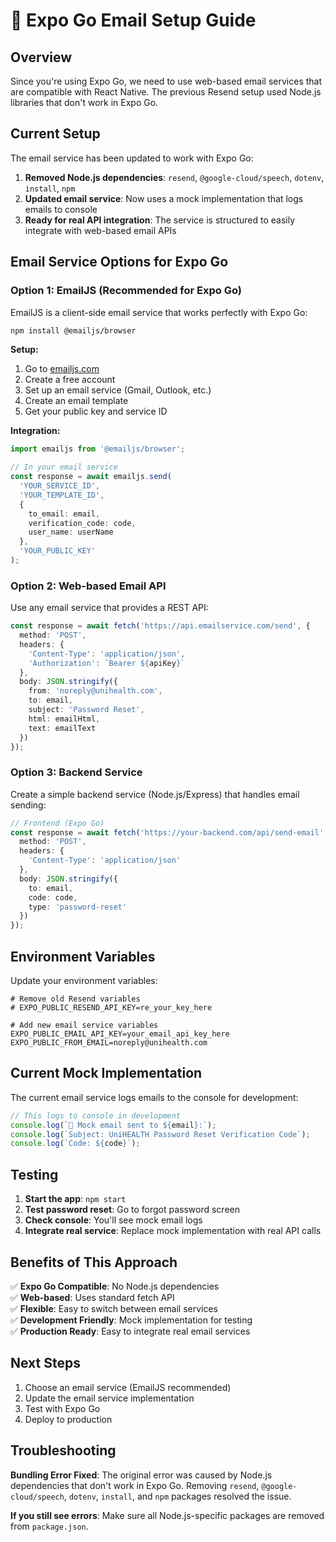 # 📧 Expo Go Email Setup Guide

## Overview

Since you're using Expo Go, we need to use web-based email services that are compatible with React Native. The previous Resend setup used Node.js libraries that don't work in Expo Go.

## Current Setup

The email service has been updated to work with Expo Go:

1. **Removed Node.js dependencies**: `resend`, `@google-cloud/speech`, `dotenv`, `install`, `npm`
2. **Updated email service**: Now uses a mock implementation that logs emails to console
3. **Ready for real API integration**: The service is structured to easily integrate with web-based email APIs

## Email Service Options for Expo Go

### Option 1: EmailJS (Recommended for Expo Go)

EmailJS is a client-side email service that works perfectly with Expo Go:

```bash
npm install @emailjs/browser
```

**Setup:**
1. Go to [emailjs.com](https://emailjs.com)
2. Create a free account
3. Set up an email service (Gmail, Outlook, etc.)
4. Create an email template
5. Get your public key and service ID

**Integration:**
```typescript
import emailjs from '@emailjs/browser';

// In your email service
const response = await emailjs.send(
  'YOUR_SERVICE_ID',
  'YOUR_TEMPLATE_ID',
  {
    to_email: email,
    verification_code: code,
    user_name: userName
  },
  'YOUR_PUBLIC_KEY'
);
```

### Option 2: Web-based Email API

Use any email service that provides a REST API:

```typescript
const response = await fetch('https://api.emailservice.com/send', {
  method: 'POST',
  headers: {
    'Content-Type': 'application/json',
    'Authorization': `Bearer ${apiKey}`
  },
  body: JSON.stringify({
    from: 'noreply@unihealth.com',
    to: email,
    subject: 'Password Reset',
    html: emailHtml,
    text: emailText
  })
});
```

### Option 3: Backend Service

Create a simple backend service (Node.js/Express) that handles email sending:

```typescript
// Frontend (Expo Go)
const response = await fetch('https://your-backend.com/api/send-email', {
  method: 'POST',
  headers: {
    'Content-Type': 'application/json'
  },
  body: JSON.stringify({
    to: email,
    code: code,
    type: 'password-reset'
  })
});
```

## Environment Variables

Update your environment variables:

```env
# Remove old Resend variables
# EXPO_PUBLIC_RESEND_API_KEY=re_your_key_here

# Add new email service variables
EXPO_PUBLIC_EMAIL_API_KEY=your_email_api_key_here
EXPO_PUBLIC_FROM_EMAIL=noreply@unihealth.com
```

## Current Mock Implementation

The current email service logs emails to the console for development:

```typescript
// This logs to console in development
console.log(`📧 Mock email sent to ${email}:`);
console.log(`Subject: UniHEALTH Password Reset Verification Code`);
console.log(`Code: ${code}`);
```

## Testing

1. **Start the app**: `npm start`
2. **Test password reset**: Go to forgot password screen
3. **Check console**: You'll see mock email logs
4. **Integrate real service**: Replace mock implementation with real API calls

## Benefits of This Approach

✅ **Expo Go Compatible**: No Node.js dependencies  
✅ **Web-based**: Uses standard fetch API  
✅ **Flexible**: Easy to switch between email services  
✅ **Development Friendly**: Mock implementation for testing  
✅ **Production Ready**: Easy to integrate real email services  

## Next Steps

1. Choose an email service (EmailJS recommended)
2. Update the email service implementation
3. Test with Expo Go
4. Deploy to production

## Troubleshooting

**Bundling Error Fixed**: The original error was caused by Node.js dependencies that don't work in Expo Go. Removing `resend`, `@google-cloud/speech`, `dotenv`, `install`, and `npm` packages resolved the issue.

**If you still see errors**: Make sure all Node.js-specific packages are removed from `package.json`.
